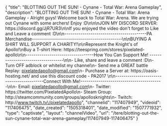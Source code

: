 {
    "title": "BLOTTING OUT THE SUN! - Cynane - Total War: Arena Gameplay",
    "description": "BLOTTING OUT THE SUN! - Cynane - Total War: Arena Gameplay - Alright guys! Welcome back to Total War: Arena. We are trying out Cynane with some archers! Enjoy :D\n\n\nJOIN MY DISCORD SERVER: https:\/\/discord.gg\/JjR7UR3\n\nIf you enjoyed the video don't forget to Like and Leave a comment :D\n\n-----------------------------------------PA Merchandise---------------------------------------------\n\nBUYING A SHIRT WILL SUPPORT A CHARITY!\n\nRepresent the Knight's of Apollo!\nBuy a T-shirt Here: https:\/\/teespring.com\/stores\/pixelated-apollo\n\n----------------------------------How You Can Support Me! -----------------------------------\n\n- Like, share and leave a comment :D\n- Turn OFF adblock or whitelist my channel\n- Send me a GREAT battle Replay: pixelatedapollo@gmail.com\n- Purchase a Server at: https:\/\/oasis-hosting.net\/ and use this discount code - PA2017 \n\n------------------------------------------Connect With Me!-----------------------------------------\n\n- Email: pixelatedapollo@gmail.com\n- Twitter: https:\/\/twitter.com\/PixelatedApollo\n- Steam Group:  http:\/\/steamcommunity.com\/groups\/apollosknights\n- Twitch: http:\/\/www.twitch.tv\/pixelatedapollo",
    "channelid": "117407949",
    "videoid": "117406475",
    "date_created": "1505318401",
    "date_modified": "1507771932",
    "type": "captivate",
    "layout": "channelVideo",
    "url": "\/tere\/blotting-out-the-sun-cynane-total-war-arena-gameplay\/117407949-117406475"
}
